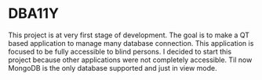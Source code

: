 # DBA11Y

This project is at very first stage of development. The goal is to make a QT based application to manage many database connection.
This application is focused to be fully accessible to blind persons.
I decided to start this project because other applications were not completely accessible.
Til now MongoDB is the only database supported and just in view mode.
